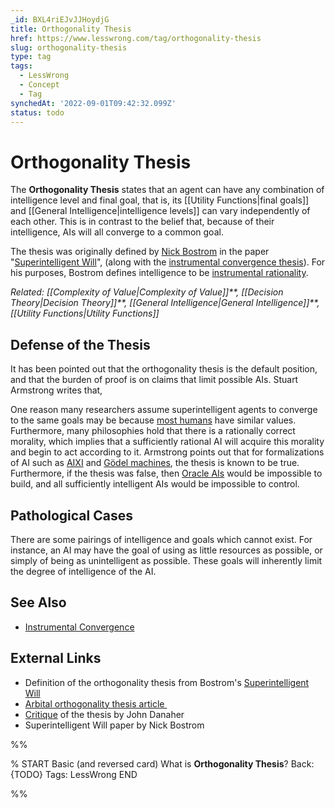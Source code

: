 ```yaml
---
_id: BXL4riEJvJJHoydjG
title: Orthogonality Thesis
href: https://www.lesswrong.com/tag/orthogonality-thesis
slug: orthogonality-thesis
type: tag
tags:
  - LessWrong
  - Concept
  - Tag
synchedAt: '2022-09-01T09:42:32.099Z'
status: todo
---
```


# Orthogonality Thesis

The **Orthogonality Thesis** states that an agent can have any combination of intelligence level and final goal, that is, its [[Utility Functions|final goals]] and [[General Intelligence|intelligence levels]] can vary independently of each other. This is in contrast to the belief that, because of their intelligence, AIs will all converge to a common goal.

The thesis was originally defined by [Nick Bostrom](https://lessestwrong.com/tag/nick-bostrom) in the paper "[Superintelligent Will](https://nickbostrom.com/superintelligentwill.pdf)", (along with the [instrumental convergence thesis](https://wiki.lesswrong.com/wiki/instrumental_convergence_thesis)). For his purposes, Bostrom defines intelligence to be [instrumental rationality](https://wiki.lesswrong.com/wiki/instrumental_rationality).

*Related:* *[[Complexity of Value|Complexity of Value]]**,* *[[Decision Theory|Decision Theory]]**,* *[[General Intelligence|General Intelligence]]**,* *[[Utility Functions|Utility Functions]]*

## Defense of the Thesis

It has been pointed out that the orthogonality thesis is the default position, and that the burden of proof is on claims that limit possible AIs. Stuart Armstrong writes that,

One reason many researchers assume superintelligent agents to converge to the same goals may be because [most humans](https://lessestwrong.com/tag/human-universal) have similar values. Furthermore, many philosophies hold that there is a rationally correct morality, which implies that a sufficiently rational AI will acquire this morality and begin to act according to it. Armstrong points out that for formalizations of AI such as [AIXI](https://lessestwrong.com/tag/aixi) and [Gödel machines](https://lessestwrong.com/tag/g%C3%B6del-machine), the thesis is known to be true. Furthermore, if the thesis was false, then [Oracle AIs](https://lessestwrong.com/tag/oracle-ai) would be impossible to build, and all sufficiently intelligent AIs would be impossible to control.

## Pathological Cases

There are some pairings of intelligence and goals which cannot exist. For instance, an AI may have the goal of using as little resources as possible, or simply of being as unintelligent as possible. These goals will inherently limit the degree of intelligence of the AI.

## See Also

- [Instrumental Convergence](https://lessestwrong.com/tag/instrumental-convergence)

## External Links

- Definition of the orthogonality thesis from Bostrom's [Superintelligent Will](http://www.nickbostrom.com/superintelligentwill.pdf)
- [Arbital orthogonality thesis article ](https://arbital.com/p/orthogonality/)
- [Critique](http://philosophicaldisquisitions.blogspot.com/2012/04/bostrom-on-superintelligence-and.html) of the thesis by John Danaher
- Superintelligent Will paper by Nick Bostrom


%%

% START
Basic (and reversed card)
What is **Orthogonality Thesis**?
Back: {TODO}
Tags: LessWrong
END

%%
	

